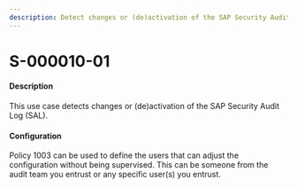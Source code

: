 ```yaml
---
description: Detect changes or (de)activation of the SAP Security Audit Log
---
```


# S-000010-01

#### Description

This use case detects changes or (de)activation of the SAP Security Audit Log (SAL).

#### Configuration

Policy 1003 can be used to define the users that can adjust the configuration without being supervised. This can be someone from the audit team you entrust or any specific user(s) you entrust.
